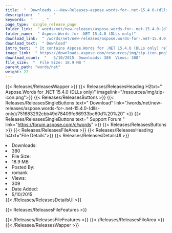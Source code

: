 ```yaml
---
title:  "  Downloads ---New-Releases-aspose.words-for-.net-15.4.0-(dlls-only) . " 
description:  "    . " 
keywords:  "    . " 
page_type:  single_release_page
folder_link:  " words/net/new-releases/aspose.words-for-.net-15.4.0-(dlls-only)/"
folder_name:  " Aspose.Words for .NET 15.4.0 (DLLs only)"
download_link:  " /words/net/new-releases/aspose.words-for-.net-15.4.0-(dlls-only)/751683292cbb49d78409fe66933bc60d"
download_text:  " Download"
intro_text:  " It contains Aspose.Words for .NET 15.4.0 (DLLs only) release."
image_link:  " https://downloads.aspose.com/resources/img/zip-icon.png"
download_count:  "   5/10/2015  Downloads: 380  Views: 308"
file_size:  "  File Size: 18.9 MB "
parent_path: "words/net"
weight: 22 
---
```


{{< Releases/ReleasesWapper >}}
  {{< Releases/ReleasesHeading H2txt=" Aspose.Words for .NET 15.4.0 (DLLs only)" imagelink="/resources/img/zip-icon.png">}}
  {{< Releases/ReleasesButtons >}}
    {{< Releases/ReleasesSingleButtons text=" Download" link="/words/net/new-releases/aspose.words-for-.net-15.4.0-(dlls-only)/751683292cbb49d78409fe66933bc60d%20%20" >}}
    {{< Releases/ReleasesSingleButtons text=" Support Forum " link="https://forum.aspose.com/c/words" >}}
  {{< Releases/ReleasesButtons >}}
  {{< Releases/ReleasesFileArea >}}
    {{< Releases/ReleasesHeading h4txt="File Details">}}
    {{< Releases/ReleasesDetailsUl >}}
             <li>Downloads:</li><li>380</li><li>File Size:</li><li>18.9 MB</li><li>Posted By:</li><li>romank</li><li>Views:</li><li>309</li><li>Date Added:</li><li>5/10/2015</li>
    {{< /Releases/ReleasesDetailsUl >}}

  {{< Releases/ReleasesFileFeatures >}}
      
  {{< /Releases/ReleasesFileFeatures >}}
 {{< /Releases/ReleasesFileArea >}}
{{< /Releases/ReleasesWapper >}}


